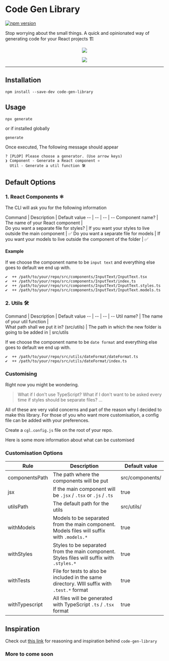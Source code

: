 # Code Gen Library
[![npm version](https://badge.fury.io/js/code-gen-library.svg)](https://badge.fury.io/js/code-gen-library)

Stop worrying about the small things. A quick and opinionated way of generating code for your React projects 🏗

<p align="center">
  <img src="https://user-images.githubusercontent.com/630705/99194052-0a284400-2775-11eb-8435-886f3e5336a8.gif" />
</p>

<p align="center">
  <img src="https://user-images.githubusercontent.com/630705/99193989-748cb480-2774-11eb-8c59-0ea0f76de8c3.gif" />
</p>

---

## Installation

```
npm install --save-dev code-gen-library
```


## Usage

```
npx generate
```

or if installed globally

```
generate
```



Once executed, The following message should appear

```
? [PLOP] Please choose a generator. (Use arrow keys)
❯ Component - Generate a React component ⚛️
  Util - Generate a util function 🛠
```

## Default Options

### 1. React Components ⚛️

The CLI will ask you for the following information

Command | Description | Default value
-- | -- | -- | --
Component name? | The name of your React component |  
Do you want a separate file for styles? | If you want your styles to live outside the main component | ✅
Do you want a separate file for models | If you want your models to live outside the component of the folder | ✅


#### Example

If we choose the component name to be `input text` and everything else goes to default we end up with.
```
✔  ++ /path/to/your/repo/src/components/InputText/InputText.tsx
✔  ++ /path/to/your/repo/src/components/InputText/index.ts
✔  ++ /path/to/your/repo/src/components/InputText/InputText.styles.ts
✔  ++ /path/to/your/repo/src/components/InputText/InputText.models.ts
```

### 2. Utils 🛠

Command | Description | Default value
-- | -- | -- | --
Util name? | The name of your util function |  
What path shall we put it in? (src/utils) | The path in which the new folder is going to be added in | src/utils

If we choose the component name to be `date format` and everything else goes to default we end up with.


```
✔  ++ /path/to/your/repo/src/utils/dateFormat/dateFormat.ts
✔  ++ /path/to/your/repo/src/utils/dateFormat/index.ts
```

### Customising

Right now you might be wondering.

> What if I don't use TypeScript? What if I don't want to be asked every time if styles should be separate files? ...

All of these are very valid concerns and part of the reason why I decided to make this library. For those of you who want more customisation, a config file can be added with your preferences.

Create a `cgl.config.js` file on the root of your repo.

Here is some more information about what can be customised



### Customisation Options

Rule | Description | Default value
-- | -- | --
componentsPath | The path where the components will be put | src/components/
jsx | If the main component will be `.jsx` / `.tsx` or `.js` / `.ts` | true
utilsPath | The default path for the utils | src/utils/
withModels | Models to be separated from the main component. Models files will suffix with `.models.*`  | true
withStyles | Styles to be separated from the main component. Styles files will suffix with `.styles.*` | true
withTests | File for tests to also be included in the same directory. WIll suffix with `.test.*` format | true
withTypescript | All files will be generated with TypeScript `.ts` / `.tsx` format | true

## Inspiration

Check out [this link](https://www.harrisgeo.me/blogs/stop-worrying-about-the-little-things) for reasoning and inspiration behind `code-gen-library`


### More to come soon
